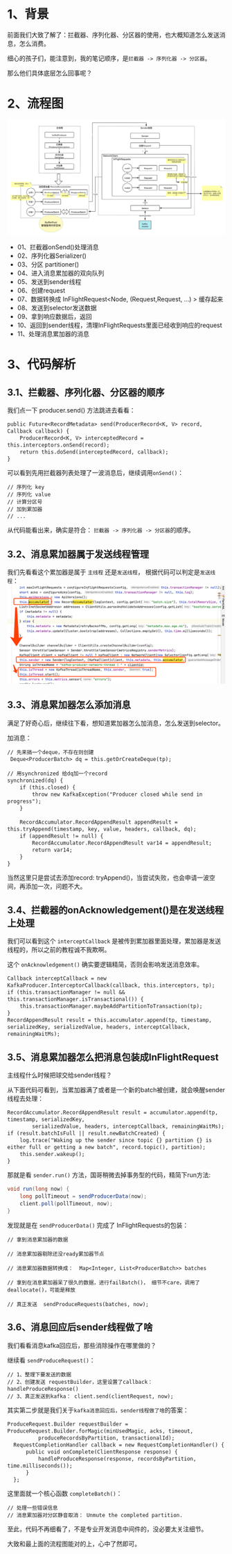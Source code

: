 # 1、背景
前面我们大致了解了：拦截器、序列化器、分区器的使用，也大概知道怎么发送消息，怎么消费。

细心的孩子们，能注意到，我的笔记顺序，是`拦截器 -> 序列化器 -> 分区器`。

那么他们具体底层怎么回事呢？

# 2、流程图
![](imgs/2021-08-19-kafka客户端流程图-V20210819.png)

* 01、拦截器onSend()处理消息
* 02、序列化器Serializer()
* 03、分区 partitioner()
* 04、进入消息累加器的双向队列
* 05、发送到sender线程
* 06、创建request
* 07、数据转换成 InFlightRequest<Node, (Request,Request, ...) > 缓存起来
* 08、发送到selector发送数据
* 09、拿到响应数据后，返回
* 10、返回到sender线程，清理InFlightRequests里面已经收到响应的request
* 11、处理消息累加器的消息

# 3、代码解析
## 3.1、拦截器、序列化器、分区器的顺序
我们点一下 producer.send() 方法跳进去看看：
```
public Future<RecordMetadata> send(ProducerRecord<K, V> record, Callback callback) {
    ProducerRecord<K, V> interceptedRecord = this.interceptors.onSend(record);
    return this.doSend(interceptedRecord, callback);
}
```
可以看到先用拦截器列表处理了一波消息后，继续调用`onSend()`：
```
// 序列化 key
// 序列化 value
// 计算分区号
// 加到累加器
// ...
```
从代码能看出来，确实是符合： `拦截器 -> 序列化器 -> 分区器`的顺序。

## 3.2、消息累加器属于发送线程管理
我们先看看这个累加器是属于 `主线程` 还是`发送线程`， 根据代码可以判定是`发送线程`：
![](imgs/2021-08-19-OYzqR5.png)


## 3.3、消息累加器怎么添加消息
满足了好奇心后，继续往下看，想知道累加器怎么加消息，怎么发送到selector。

加消息：
```
// 先来搞一个deque，不存在则创建
 Deque<ProducerBatch> dq = this.getOrCreateDeque(tp);

// 用synchronized 给dq加一个record
synchronized(dq) {
    if (this.closed) {
        throw new KafkaException("Producer closed while send in progress");
    }

    RecordAccumulator.RecordAppendResult appendResult = this.tryAppend(timestamp, key, value, headers, callback, dq);
    if (appendResult != null) {
        RecordAccumulator.RecordAppendResult var14 = appendResult;
        return var14;
    }
}
```
当然这里只是尝试去添加record: tryAppend()，当尝试失败，也会申请一波空间，再添加一次，问题不大。

## 3.4、拦截器的onAcknowledgement()是在发送线程上处理
我们可以看到这个 `interceptCallback` 是被传到累加器里面处理，累加器是发送线程的，所以之前的教程诚不我欺啊。

这个 `onAcknowledgement()` 确实要逻辑精简，否则会影响发送消息效率。

```
Callback interceptCallback = new KafkaProducer.InterceptorCallback(callback, this.interceptors, tp);
if (this.transactionManager != null && this.transactionManager.isTransactional()) {
    this.transactionManager.maybeAddPartitionToTransaction(tp);
}
RecordAppendResult result = this.accumulator.append(tp, timestamp, serializedKey, serializedValue, headers, interceptCallback, remainingWaitMs);         
```

## 3.5、消息累加器怎么把消息包装成InFlightRequest
主线程什么时候把球交给sender线程？

从下面代码可看到，当累加器满了或者是一个新的batch被创建，就会唤醒sender线程去处理：
```
RecordAccumulator.RecordAppendResult result = accumulator.append(tp, timestamp, serializedKey,
        serializedValue, headers, interceptCallback, remainingWaitMs);
if (result.batchIsFull || result.newBatchCreated) {
    log.trace("Waking up the sender since topic {} partition {} is either full or getting a new batch", record.topic(), partition);
    this.sender.wakeup();
}
```


那就是看 `sender.run()` 方法，国哥稍微去掉事务型的代码，精简下run方法:
```java
void run(long now) {
    long pollTimeout = sendProducerData(now);
    client.poll(pollTimeout, now);
}
```
发现就是在 `sendProducerData()` 完成了 InFlightRequests的包装：
```
// 拿到消息累加器的数据

// 消息累加器剔除还没ready累加器节点

// 消息累加器数据转换成：  Map<Integer, List<ProducerBatch>> batches

// 拿到在消息累加器呆了很久的数据，进行failBatch()， 细节不care，调用了deallocate()，可能是释放

// 真正发送  sendProduceRequests(batches, now);
```

## 3.6、消息回应后sender线程做了啥
我们看看消息kafka回应后，那些消除操作在哪里做的？

继续看 `sendProduceRequest()`：
```
// 1、整理下要发送的数据
// 2、创建发送 requestBuilder，这里设置了callback： handleProduceResponse()
// 3、真正发送到kafka： client.send(clientRequest, now);
```

其实第二步就是我们关于`kafka消息回应后，sender线程做了啥`的答案：
```
ProduceRequest.Builder requestBuilder = ProduceRequest.Builder.forMagic(minUsedMagic, acks, timeout,
          produceRecordsByPartition, transactionalId);
  RequestCompletionHandler callback = new RequestCompletionHandler() {
      public void onComplete(ClientResponse response) {
          handleProduceResponse(response, recordsByPartition, time.milliseconds());
      }
  };
```
这里面就一个核心函数 `completeBatch()`：
```
// 处理一些错误信息
// 消息累加器对分区静音取消： Unmute the completed partition.
```

至此，代码不再细看了，不是专业开发消息中间件的，没必要太关注细节。

大致和最上面的流程图能对的上，心中了然即可。